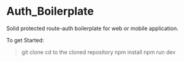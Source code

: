 

# Auth_Boilerplate

Solid protected route-auth boilerplate for web or mobile application.
 
 To get Started:
  > git clone <git repository>
  > cd to the cloned repository
  > npm install
  > npm run dev
  
  
